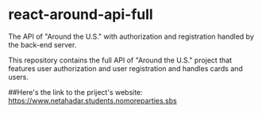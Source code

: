 # react-around-api-full
The API of "Around the U.S." with authorization and registration handled by the back-end server.

This repository contains the full API of "Around the U.S." project that features user authorization and user registration and handles cards and users. 


##Here's the link to the priject's website:
https://www.netahadar.students.nomoreparties.sbs

